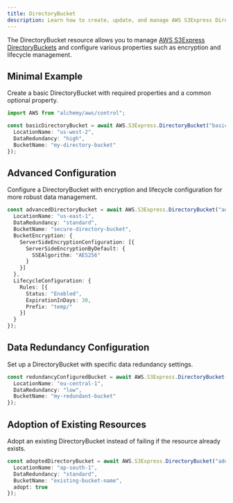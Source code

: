 ```yaml
---
title: DirectoryBucket
description: Learn how to create, update, and manage AWS S3Express DirectoryBuckets using Alchemy Cloud Control.
---
```


The DirectoryBucket resource allows you to manage [AWS S3Express DirectoryBuckets](https://docs.aws.amazon.com/s3express/latest/userguide/) and configure various properties such as encryption and lifecycle management.

## Minimal Example

Create a basic DirectoryBucket with required properties and a common optional property.

```ts
import AWS from "alchemy/aws/control";

const basicDirectoryBucket = await AWS.S3Express.DirectoryBucket("basicDirectoryBucket", {
  LocationName: "us-west-2",
  DataRedundancy: "high",
  BucketName: "my-directory-bucket"
});
```

## Advanced Configuration

Configure a DirectoryBucket with encryption and lifecycle configuration for more robust data management.

```ts
const advancedDirectoryBucket = await AWS.S3Express.DirectoryBucket("advancedDirectoryBucket", {
  LocationName: "us-east-1",
  DataRedundancy: "standard",
  BucketName: "secure-directory-bucket",
  BucketEncryption: {
    ServerSideEncryptionConfiguration: [{
      ServerSideEncryptionByDefault: {
        SSEAlgorithm: "AES256"
      }
    }]
  },
  LifecycleConfiguration: {
    Rules: [{
      Status: "Enabled",
      ExpirationInDays: 30,
      Prefix: "temp/"
    }]
  }
});
```

## Data Redundancy Configuration

Set up a DirectoryBucket with specific data redundancy settings.

```ts
const redundancyConfiguredBucket = await AWS.S3Express.DirectoryBucket("redundancyConfiguredBucket", {
  LocationName: "eu-central-1",
  DataRedundancy: "low",
  BucketName: "my-redundant-bucket"
});
```

## Adoption of Existing Resources

Adopt an existing DirectoryBucket instead of failing if the resource already exists.

```ts
const adoptedDirectoryBucket = await AWS.S3Express.DirectoryBucket("adoptedDirectoryBucket", {
  LocationName: "ap-south-1",
  DataRedundancy: "standard",
  BucketName: "existing-bucket-name",
  adopt: true
});
```